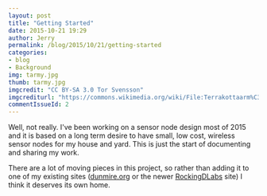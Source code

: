 ```yaml
---
layout: post
title: "Getting Started"
date: 2015-10-21 19:29
author: Jerry
permalink: /blog/2015/10/21/getting-started
categories:
- blog
- Background
img: tarmy.jpg
thumb: tarmy.jpg
imgcredit: "CC BY-SA 3.0 Tor Svensson"
imgcrediturl: "https://commons.wikimedia.org/wiki/File:Terrakottaarm%C3%A9n.jpg"
commentIssueId: 2
---
```

Well, not really. I've been working on a sensor node design most of
2015 and it is based on a long term desire to have small, low cost,
wireless sensor nodes for my house and yard. This is just the start of
documenting and sharing my work.

There are a lot of moving pieces in this project, so rather than adding
it to one of my existing sites ([dunmire.org][dunmire_org] or the newer
[RockingDLabs][rockingdlabs] site) I think it deserves its own home.

[dunmire_org]: http://www.dunmire.org
[rockingdlabs]: http://rockingdlabs.dunmire.org
